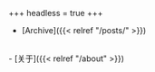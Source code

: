 +++
headless = true
+++

- [Archive]({{< relref "/posts/" >}})
<br>
- [关于]({{< relref "/about" >}})

